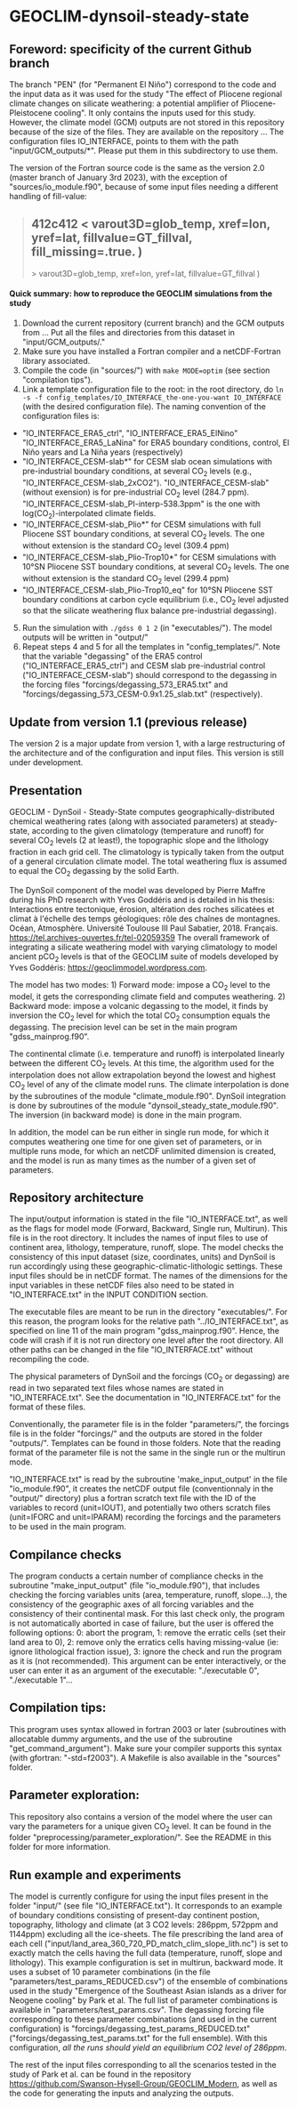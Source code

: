 # GEOCLIM-dynsoil-steady-state

## Foreword: specificity of the current Github branch
The branch "PEN" (for "Permanent El Niño") correspond to the code and the input data as it was used for the study "The effect of Pliocene regional climate changes on silicate weathering: a potential amplifier of Pliocene-Pleistocene cooling".
It only contains the inputs used for this study. However, the climate model (GCM) outputs are not stored in this repository because of the size of the files.
They are available on the repository ...
The configuration files IO\_INTERFACE, points to them with the path "input/GCM\_outputs/\*". Please put them in this subdirectory to use them.

The version of the Fortran source code is the same as the version 2.0 (master branch of January 3rd 2023), with the exception of "sources/io\_module.f90", because of some input files needing a different handling of fill-value:
> 412c412
> \<                             varout3D=glob\_temp, xref=lon, yref=lat, fillvalue=GT\_fillval, fill\_missing=.true. )
> ---
> \>                             varout3D=glob\_temp, xref=lon, yref=lat, fillvalue=GT\_fillval                  )

#### Quick summary: how to reproduce the GEOCLIM simulations from the study
1. Download the current repository (current branch) and the GCM outputs from ... Put all the files and directories from this dataset in "input/GCM\_outputs/."
2. Make sure you have installed a Fortran compiler and a netCDF-Fortran library associated.
3. Compile the code (in "sources/") with `make MODE=optim` (see section "compilation tips").
4. Link a template configuration file to the root: in the root directory, do `ln -s -f config_templates/IO_INTERFACE_the-one-you-want IO_INTERFACE` (with the desired configuration file).
The naming convention of the configuration files is:
  * "IO\_INTERFACE\_ERA5\_ctrl", "IO\_INTERFACE\_ERA5\_ElNino" "IO\_INTERFACE\_ERA5\_LaNina" for ERA5 boundary conditions, control, El Niño years and La Niña years (respectively)
  * "IO\_INTERFACE\_CESM-slab\*" for CESM slab ocean simulations with pre-industrial boundary conditions, at several CO<sub>2</sub> levels (e.g., "IO\_INTERFACE\_CESM-slab\_2xCO2").
  "IO\_INTERFACE\_CESM-slab" (without exension) is for pre-industrial CO<sub>2</sub> level (284.7 ppm).
  "IO\_INTERFACE\_CESM-slab\_PI-interp-538.3ppm" is the one with log(CO<sub>2</sub>)-interpolated climate fields.
  * "IO\_INTERFACE\_CESM-slab\_Plio\*" for CESM simulations with full Pliocene SST boundary conditions, at several CO<sub>2</sub> levels. The one without extension is the standard CO<sub>2</sub> level (309.4 ppm)
  * "IO\_INTERFACE\_CESM-slab\_Plio-Trop10\*" for CESM simulations with 10°SN Pliocene SST boundary conditions, at several CO<sub>2</sub> levels. The one without extension is the standard CO<sub>2</sub> level (299.4 ppm)
  * "IO\_INTERFACE\_CESM-slab\_Plio-Trop10\_eq" for 10°SN Pliocene SST boundary conditions at carbon cycle equilibrium (i.e., CO<sub>2</sub> level adjusted so that the silicate weathering flux balance pre-industrial degassing).
5. Run the simulation with `./gdss 0 1 2` (in "executables/"). The model outputs will be written in "output/"
6. Repeat steps 4 and 5 for all the templates in "config\_templates/".
   Note that the variable "degassing" of the ERA5 control ("IO\_INTERFACE\_ERA5\_ctrl") and CESM slab pre-industrial control ("IO\_INTERFACE\_CESM-slab") should correspond to the degassing in the forcing files "forcings/degassing\_573\_ERA5.txt" and "forcings/degassing\_573\_CESM-0.9x1.25\_slab.txt" (respectively).


## Update from version 1.1 (previous release)
The version 2 is a major update from version 1, with a large restructuring of the architecture and of the configuration and input files.
This version is still under development.

## Presentation
GEOCLIM - DynSoil - Steady-State computes geographically-distributed chemical weathering rates (along with associated parameters) at steady-state, according to the given climatology (temperature and runoff) for several CO<sub>2</sub> levels (2 at least!), the topographic slope and the lithology fraction in each grid cell. The climatology is typically taken from the output of a general circulation climate model. The total weathering flux is assumed to equal the CO<sub>2</sub> degassing by the solid Earth.

The DynSoil component of the model was developed by Pierre Maffre during his PhD research with Yves Goddéris and is detailed in his thesis: Interactions entre tectonique, érosion, altération des roches silicatées et climat à l'échelle des temps géologiques: rôle des chaînes de montagnes. Océan, Atmosphère. Université Toulouse III Paul Sabatier, 2018. Français. https://tel.archives-ouvertes.fr/tel-02059359
The overall framework of integrating a silicate weathering model with varying climatology to model ancient pCO<sub>2</sub> levels is that of the GEOCLIM suite of models developed by Yves Goddéris: https://geoclimmodel.wordpress.com.

The model has two modes:
	1) Forward mode: impose a CO<sub>2</sub> level to the model, it gets the corresponding climate field and computes weathering.
	2) Backward mode: impose a volcanic degassing to the model, it finds by inversion the CO<sub>2</sub> level for which the total CO<sub>2</sub> consumption equals the degassing. The precision level can be set in the main program "gdss_mainprog.f90".

The continental climate (i.e. temperature and runoff) is interpolated linearly between the different CO<sub>2</sub> levels. At this time, the algorithm used for the interpolation does not allow extrapolation beyond the lowest and highest CO<sub>2</sub> level of any of the climate model runs.
The climate interpolation is done by the subroutines of the module "climate_module.f90". DynSoil integration is done by subroutines of the module "dynsoil_steady_state_module.f90". The inversion (in backward mode) is done in the main program.

In addition, the model can be run either in single run mode, for which it computes weathering one time for one given set of parameters, or in multiple runs mode, for which an netCDF unlimited dimension is created, and the model is run as many times as the number of a given set of parameters.

## Repository architecture
The input/output information is stated in the file "IO_INTERFACE.txt", as well as the flags for model mode (Forward, Backward, Single run, Multirun). This file is in the root directory.
It includes the names of input files to use of continent area, lithology, temperature, runoff, slope. The model checks the consistency of this input dataset (size, coordinates, units) and DynSoil is run accordingly using these geographic-climatic-lithologic settings.
These input files should be in netCDF format. The names of the dimensions for the input variables in these netCDF files also need to be stated in "IO_INTERFACE.txt" in the INPUT CONDITION section.

The executable files are meant to be run in the directory "executables/". For this reason, the program looks for the relative path "../IO_INTERFACE.txt", as specified on line 11 of the main program "gdss_mainprog.f90". Hence, the code will crash if it is not run directory one level after the root directory. All other paths can be changed in the file "IO_INTERFACE.txt" without recompiling the code.

The physical parameters of DynSoil and the forcings (CO<sub>2</sub> or degassing) are read in two separated text files whose names are stated in "IO_INTERFACE.txt". See the documentation in "IO_INTERFACE.txt" for the format of these files.

Conventionally, the parameter file is in the folder "parameters/", the forcings file is in the folder "forcings/" and the outputs are stored in the folder "outputs/". Templates can be found in those folders. Note that the reading format of the parameter file is not the same in the single run or the multirun mode.

"IO_INTERFACE.txt" is read by the subroutine 'make_input_output' in the file "io_module.f90", it creates the netCDF output file (conventionnaly in the "output/" directory) plus a fortran scratch text file with the ID of the variables to record (unit=IOUT), and potentially two others scratch files (unit=IFORC and unit=IPARAM) recording the forcings and the parameters to be used in the main program.

## Compilance checks
The program conducts a certain number of compliance checks in the subroutine "make_input_output" (file "io_module.f90"), that includes checking the forcing variables units (area, temperature, runoff, slope...), the consistency of the geographic axes of all forcing variables and the consistency of their continental mask. For this last check only, the program is not automatically aborted in case of failure, but the user is offered the following options: 0: abort the program, 1: remove the erratic cells (set their land area to 0), 2: remove only the erratics cells having missing-value (ie: ignore lithological fraction issue), 3: ignore the check and run the program as it is (not recommended). This argument can be enter interactively, or the user can enter it as an argument of the executable: "./executable 0", "./executable 1"...

## Compilation tips:
This program uses syntax allowed in fortran 2003 or later (subroutines with allocatable dummy arguments, and the use of the subroutine "get_command_argument"). Make sure your compiler supports this syntax (with gfortran: "-std=f2003").
A Makefile is also available in the "sources" folder.

## Parameter exploration:
This repository also contains a version of the model where the user can vary the parameters for a unique given CO<sub>2</sub> level. It can be found in the folder "preprocessing/parameter_exploration/". See the README in this folder for more information.

## Run example and experiments
The model is currently configure for using the input files present in the folder "input/" (see file "IO_INTERFACE.txt"). It corresponds to an example of boundary conditions consisting of present-day continent postion, topography, lithology and climate (at 3 CO2 levels: 286ppm, 572ppm and 1144ppm) excluding all the ice-sheets. The file prescribing the land area of each cell ("input/land_area_360_720_PD_match_clim_slope_lith.nc") is set to exactly match the cells having the full data (temperature, runoff, slope and lithology).
This example configuration is set in multirun, backward mode. It uses a subset of 10 parameter combinations (in the file "parameters/test_params_REDUCED.csv") of the ensemble of combinations used in the study "Emergence of the Southeast Asian islands as a driver for Neogene cooling" by Park et al. The full list of parameter combinations is available in "parameters/test_params.csv". The degassing forcing file corresponding to these parameter combinations (and used in the current configuration) is "forcings/degassing_test_params_REDUCED.txt" ("forcings/degassing_test_params.txt" for the full ensemble).
With this configuration, *all the runs should yield an equilibrium CO2 level of 286ppm*.

The rest of the input files corresponding to all the scenarios tested in the study of Park et al. can be found in the repository https://github.com/Swanson-Hysell-Group/GEOCLIM_Modern, as well as the code for generating the inputs and analyzing the outputs.
